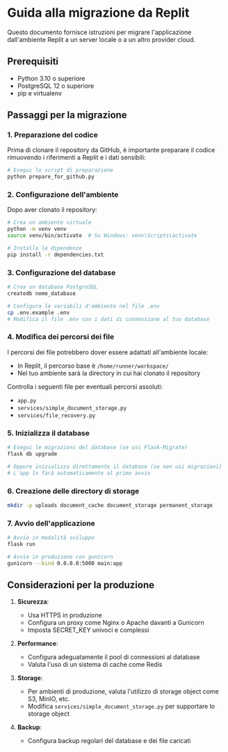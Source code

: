 # Guida alla migrazione da Replit

Questo documento fornisce istruzioni per migrare l'applicazione dall'ambiente Replit a un server locale o a un altro provider cloud.

## Prerequisiti

- Python 3.10 o superiore
- PostgreSQL 12 o superiore
- pip e virtualenv

## Passaggi per la migrazione

### 1. Preparazione del codice

Prima di clonare il repository da GitHub, è importante preparare il codice rimuovendo i riferimenti a Replit e i dati sensibili:

```bash
# Esegui lo script di preparazione
python prepare_for_github.py
```

### 2. Configurazione dell'ambiente

Dopo aver clonato il repository:

```bash
# Crea un ambiente virtuale
python -m venv venv
source venv/bin/activate  # Su Windows: venv\Scripts\activate

# Installa le dipendenze
pip install -r dependencies.txt
```

### 3. Configurazione del database

```bash
# Crea un database PostgreSQL
createdb nome_database

# Configura le variabili d'ambiente nel file .env
cp .env.example .env
# Modifica il file .env con i dati di connessione al tuo database
```

### 4. Modifica dei percorsi dei file

I percorsi dei file potrebbero dover essere adattati all'ambiente locale:

- In Replit, il percorso base è `/home/runner/workspace/`
- Nel tuo ambiente sarà la directory in cui hai clonato il repository

Controlla i seguenti file per eventuali percorsi assoluti:
- `app.py`
- `services/simple_document_storage.py`
- `services/file_recovery.py`

### 5. Inizializza il database

```bash
# Esegui le migrazioni del database (se usi Flask-Migrate)
flask db upgrade

# Oppure inizializza direttamente il database (se non usi migrazioni)
# L'app lo farà automaticamente al primo avvio
```

### 6. Creazione delle directory di storage

```bash
mkdir -p uploads document_cache document_storage permanent_storage
```

### 7. Avvio dell'applicazione

```bash
# Avvio in modalità sviluppo
flask run

# Avvio in produzione con gunicorn
gunicorn --bind 0.0.0.0:5000 main:app
```

## Considerazioni per la produzione

1. **Sicurezza**:
   - Usa HTTPS in produzione
   - Configura un proxy come Nginx o Apache davanti a Gunicorn
   - Imposta SECRET_KEY univoci e complessi

2. **Performance**:
   - Configura adeguatamente il pool di connessioni al database
   - Valuta l'uso di un sistema di cache come Redis

3. **Storage**:
   - Per ambienti di produzione, valuta l'utilizzo di storage object come S3, MinIO, etc.
   - Modifica `services/simple_document_storage.py` per supportare lo storage object

4. **Backup**:
   - Configura backup regolari del database e dei file caricati